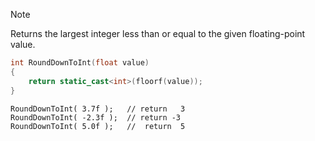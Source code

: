 
> [!NOTE]
> Returns the largest integer less than or equal to the given floating-point value.

```cpp
int RoundDownToInt(float value)
{
	return static_cast<int>(floorf(value));
}
```

```
RoundDownToInt( 3.7f );   // return   3
RoundDownToInt( -2.3f );  // return -3
RoundDownToInt( 5.0f );   //  return  5
```

